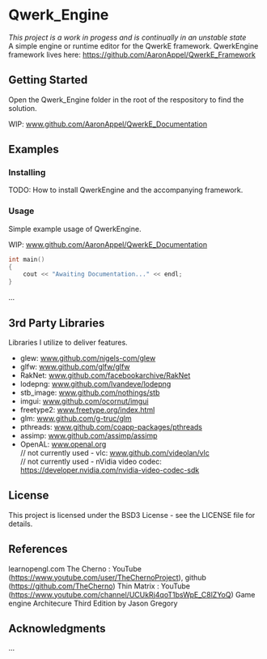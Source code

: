 # Qwerk_Engine
*This project is a work in progess and is continually in an unstable state*  
A simple engine or runtime editor for the QwerkE framework.
QwerkEngine framework lives here: https://github.com/AaronAppel/QwerkE_Framework

## Getting Started
Open the Qwerk_Engine folder in the root of the respository to find the solution.

WIP: www.github.com/AaronAppel/QwerkE_Documentation  

## Examples  
### Installing  
TODO: How to install QwerkEngine and the accompanying framework.

### Usage
Simple example usage of QwerkEngine.

WIP: www.github.com/AaronAppel/QwerkE_Documentation  
~~~cpp  
int main()
{
    cout << "Awaiting Documentation..." << endl;
}  
~~~
...

## 3rd Party Libraries
Libraries I utilize to deliver features.

- glew: www.github.com/nigels-com/glew  
- glfw: www.github.com/glfw/glfw  
- RakNet: www.github.com/facebookarchive/RakNet  
- lodepng: www.github.com/lvandeve/lodepng  
- stb_image: www.github.com/nothings/stb  
- imgui: www.github.com/ocornut/imgui  
- freetype2: www.freetype.org/index.html  
- glm: www.github.com/g-truc/glm  
- pthreads: www.github.com/coapp-packages/pthreads  
- assimp: www.github.com/assimp/assimp  
- OpenAL: www.openal.org  
// not currently used - vlc: www.github.com/videolan/vlc  
// not currently used - nVidia video codec: https://developer.nvidia.com/nvidia-video-codec-sdk  

## License
This project is licensed under the BSD3 License - see the LICENSE file for details.  

## References
learnopengl.com
The Cherno : YouTube (https://www.youtube.com/user/TheChernoProject), github (https://github.com/TheCherno)
Thin Matrix : YouTube (https://www.youtube.com/channel/UCUkRj4qoT1bsWpE_C8lZYoQ)
Game engine Architecure Third Edition by Jason Gregory

## Acknowledgments
...
